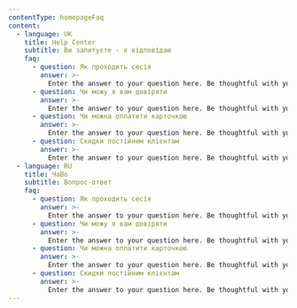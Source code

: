 ```yaml
---
contentType: homepageFaq
content:
  - language: UK
    title: Help Center
    subtitle: Ви запитуєте - я відповідаю
    faq:
      - question: Як проходить сесія
        answer: >-
          Enter the answer to your question here. Be thoughtful with your answer, write clearly, and consider adding examples. This can help your visitors get the help they need quickly and easily.
      - question: Чи можу я вам довіряти
        answer: >-
          Enter the answer to your question here. Be thoughtful with your answer, write clearly, and consider adding examples. This can help your visitors get the help they need quickly and easily.
      - question: Чи можна оплатити карточкою
        answer: >-
          Enter the answer to your question here. Be thoughtful with your answer, write clearly, and consider adding examples. This can help your visitors get the help they need quickly and easily.
      - question: Скидки постійним клієнтам
        answer: >-
          Enter the answer to your question here. Be thoughtful with your answer, write clearly, and consider adding examples. This can help your visitors get the help they need quickly and easily.
  - language: RU
    title: ЧаВо
    subtitle: Вопрос-ответ
    faq:
      - question: Як проходить сесія
        answer: >-
          Enter the answer to your question here. Be thoughtful with your answer, write clearly, and consider adding examples. This can help your visitors get the help they need quickly and easily.
      - question: Чи можу я вам довіряти
        answer: >-
          Enter the answer to your question here. Be thoughtful with your answer, write clearly, and consider adding examples. This can help your visitors get the help they need quickly and easily.
      - question: Чи можна оплатити карточкою
        answer: >-
          Enter the answer to your question here. Be thoughtful with your answer, write clearly, and consider adding examples. This can help your visitors get the help they need quickly and easily.
      - question: Скидки постійним клієнтам
        answer: >-
          Enter the answer to your question here. Be thoughtful with your answer, write clearly, and consider adding examples. This can help your visitors get the help they need quickly and easily.
---
```

